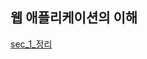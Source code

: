 ## 웹 애플리케이션의 이해

[sec_1_정리](https://www.notion.so/section-1-968d57c9643346e0834522a13fc61cb5?pvs=4)
